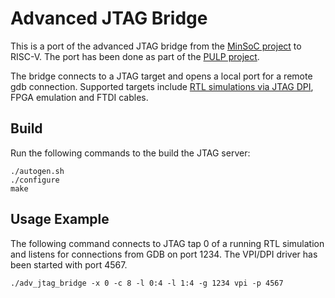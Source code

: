 # Advanced JTAG Bridge

This is a port of the advanced JTAG bridge from the [MinSoC
project](http://opencores.org/project,minsoc) to RISC-V. The port has been done
as part of the [PULP project](http://pulp.ethz.ch).

The bridge connects to a JTAG target and opens a local port for a remote gdb
connection. Supported targets include [RTL simulations via JTAG
DPI](https://github.com/ethz-iis/jtag_dpi), FPGA emulation and FTDI cables.

## Build

Run the following commands to the build the JTAG server:

    ./autogen.sh
    ./configure
    make

## Usage Example

The following command connects to JTAG tap 0 of a running RTL simulation and
listens for connections from GDB on port 1234. The VPI/DPI driver has been
started with port 4567.

    ./adv_jtag_bridge -x 0 -c 8 -l 0:4 -l 1:4 -g 1234 vpi -p 4567

